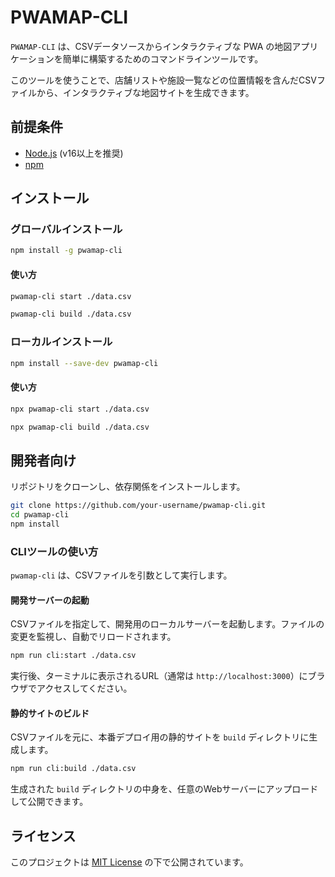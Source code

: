 # PWAMAP-CLI

`PWAMAP-CLI` は、CSVデータソースからインタラクティブな PWA の地図アプリケーションを簡単に構築するためのコマンドラインツールです。

このツールを使うことで、店舗リストや施設一覧などの位置情報を含んだCSVファイルから、インタラクティブな地図サイトを生成できます。

## 前提条件

- [Node.js](httpss://nodejs.org/) (v16以上を推奨)
- [npm](https://www.npmjs.com/)

## インストール

### グローバルインストール

```bash
npm install -g pwamap-cli
```

#### 使い方

```bash
pwamap-cli start ./data.csv
```

```bash
pwamap-cli build ./data.csv
```

### ローカルインストール

```bash
npm install --save-dev pwamap-cli
```

#### 使い方

```bash
npx pwamap-cli start ./data.csv
```

```bash
npx pwamap-cli build ./data.csv
```

## 開発者向け

リポジトリをクローンし、依存関係をインストールします。

```bash
git clone https://github.com/your-username/pwamap-cli.git
cd pwamap-cli
npm install
```

### CLIツールの使い方

`pwamap-cli` は、CSVファイルを引数として実行します。

#### 開発サーバーの起動

CSVファイルを指定して、開発用のローカルサーバーを起動します。ファイルの変更を監視し、自動でリロードされます。

```bash
npm run cli:start ./data.csv
```

実行後、ターミナルに表示されるURL（通常は `http://localhost:3000`）にブラウザでアクセスしてください。

#### 静的サイトのビルド

CSVファイルを元に、本番デプロイ用の静的サイトを `build` ディレクトリに生成します。

```bash
npm run cli:build ./data.csv
```

生成された `build` ディレクトリの中身を、任意のWebサーバーにアップロードして公開できます。

## ライセンス

このプロジェクトは [MIT License](LICENSE.txt) の下で公開されています。
